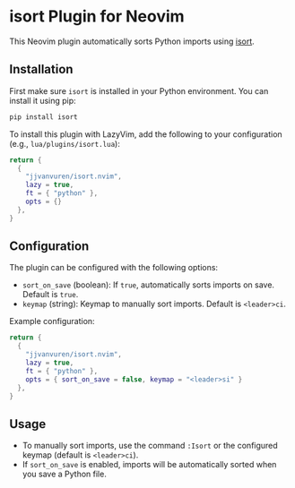 # isort Plugin for Neovim

This Neovim plugin automatically sorts Python imports using [isort](https://pypi.org/project/isort/).

## Installation
First make sure `isort` is installed in your Python environment. You can install it using pip:
```sh
pip install isort
```
To install this plugin with LazyVim, add the following to your configuration (e.g., `lua/plugins/isort.lua`):

```lua
return {
  {
    "jjvanvuren/isort.nvim",
    lazy = true,
    ft = { "python" },
    opts = {}
  },
}
```

## Configuration

The plugin can be configured with the following options:

- `sort_on_save` (boolean): If `true`, automatically sorts imports on save. Default is `true`.
- `keymap` (string): Keymap to manually sort imports. Default is `<leader>ci`.

Example configuration:
```lua
return {
  {
    "jjvanvuren/isort.nvim",
    lazy = true,
    ft = { "python" },
    opts = { sort_on_save = false, keymap = "<leader>si" }
  },
}
```

## Usage

- To manually sort imports, use the command `:Isort` or the configured keymap (default is `<leader>ci`).
- If `sort_on_save` is enabled, imports will be automatically sorted when you save a Python file.
